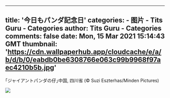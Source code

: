
---
title: '今日もパンダ記念日'
categories: 
    - 图片
    - Tits Guru - Categories
author: Tits Guru - Categories
comments: false
date: Mon, 15 Mar 2021 15:14:43 GMT
thumbnail: 'https://cdn.wallpaperhub.app/cloudcache/e/a/b/d/b/0/eabdb0be6308766e063c99b9968f97aec4210b5b.jpg'
---

<div>   
<p>｢ジャイアントパンダの仔｣中国, 四川省 (© Suzi Eszterhas/Minden Pictures)</p><img src="https://cdn.wallpaperhub.app/cloudcache/e/a/b/d/b/0/eabdb0be6308766e063c99b9968f97aec4210b5b.jpg" referrerpolicy="no-referrer">  
</div>
            